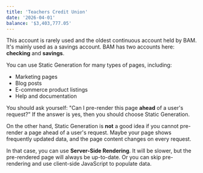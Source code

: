 ```yaml
---
title: 'Teachers Credit Union'
date: '2026-04-01'
balance: '$3,403,777.05'
---
```


This account is rarely used and the oldest continuous account held by BAM. It's mainly used as a savings account. BAM has two accounts here: **checking** and **savings**.

You can use Static Generation for many types of pages, including:

- Marketing pages
- Blog posts
- E-commerce product listings
- Help and documentation

You should ask yourself: "Can I pre-render this page **ahead** of a user's request?" If the answer is yes, then you should choose Static Generation.

On the other hand, Static Generation is **not** a good idea if you cannot pre-render a page ahead of a user's request. Maybe your page shows frequently updated data, and the page content changes on every request.

In that case, you can use **Server-Side Rendering**. It will be slower, but the pre-rendered page will always be up-to-date. Or you can skip pre-rendering and use client-side JavaScript to populate data.